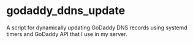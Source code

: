 # godaddy_ddns_update

A script for dynamically updating GoDaddy DNS records using systemd timers and GoDaddy API that I use in my server.
